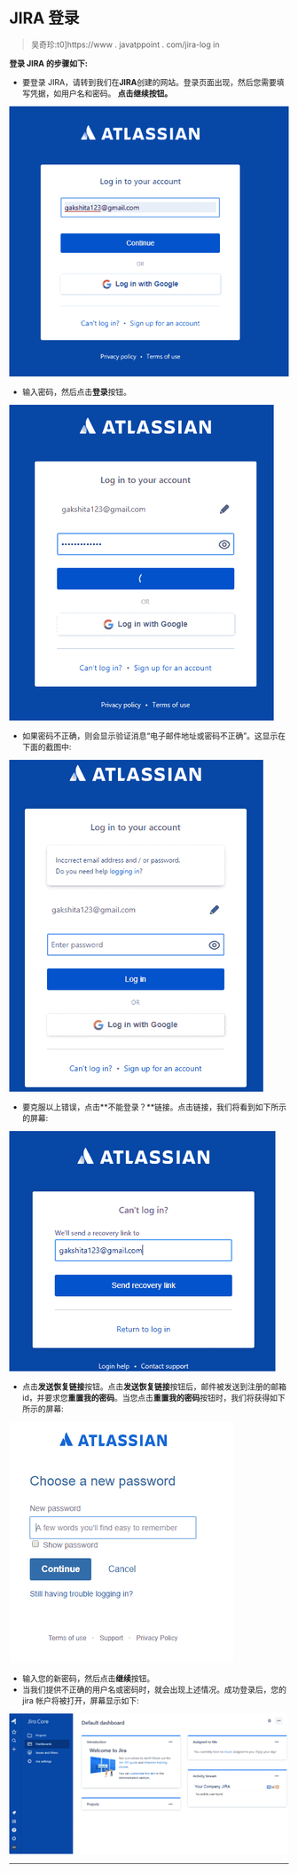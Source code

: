 # JIRA 登录

> 吴奇珍:t0]https://www . javatppoint . com/jira-log in

**登录 JIRA 的步骤如下:**

*   要登录 JIRA，请转到我们在**JIRA**创建的网站。登录页面出现，然后您需要填写凭据，如用户名和密码。
    **点击继续按钮。**

![JIRA Login](img/f702287006ce6ec78326327f17dcb0f2.png)

*   输入密码，然后点击**登录**按钮。

![JIRA Login](img/4b07c0b657c753210a8d14c181424613.png)

*   如果密码不正确，则会显示验证消息“电子邮件地址或密码不正确”。这显示在下面的截图中:

![JIRA Login](img/9d4d6b6f005fa4c4d99f0147084962be.png)

*   要克服以上错误，点击**不能登录？**链接。点击链接，我们将看到如下所示的屏幕:

![JIRA Login](img/5dd5146ff40cafe13f2f7ab2dd1a9db0.png)

*   点击**发送恢复链接**按钮。点击**发送恢复链接**按钮后，邮件被发送到注册的邮箱 id，并要求您**重置我的密码**。当您点击**重置我的密码**按钮时，我们将获得如下所示的屏幕:

![JIRA Login](img/8c5a3d1c93579e0a93998bfc6cdd41f3.png)

*   输入您的新密码，然后点击**继续**按钮。
*   当我们提供不正确的用户名或密码时，就会出现上述情况。成功登录后，您的 jira 帐户将被打开，屏幕显示如下:

![JIRA Login](img/ab56fba6f2eae884025749614b05eadb.png)

* * *